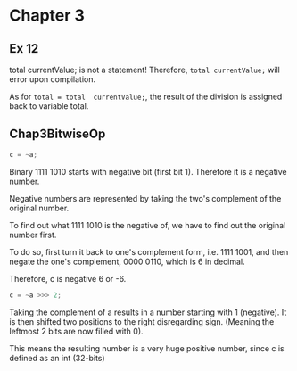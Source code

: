 # Chapter 3 

## Ex 12
        
total  currentValue; is not a statement!
Therefore, `total currentValue;` will error upon compilation.

As for `total = total  currentValue;`, the result of the division is assigned 
back to variable total.

## Chap3BitwiseOp

```java
c = ~a; 
```
Binary 1111 1010 starts with negative bit (first bit 1). Therefore it is a 
negative number.
         
Negative numbers are represented by taking the two's complement of the original 
number.
         
To find out what 1111 1010 is the negative of, we have to find out the original 
number first. 
         
To do so, first turn it back to one's complement form, i.e. 1111 1001, and then 
negate the one's complement, 0000 0110, which is 6 in decimal.
         
Therefore, c is negative 6 or -6.

```java
c = ~a >>> 2; 
```
Taking the complement of a results in a number starting with 1 (negative). 
It is then shifted two positions to the right disregarding sign.
(Meaning the leftmost 2 bits are now filled with 0).
         
This means the resulting number is a very huge positive number, since c is 
defined as an int (32-bits)

